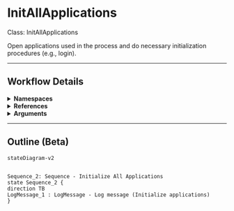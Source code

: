 # InitAllApplications
Class: InitAllApplications

Open applications used in the process and do necessary initialization procedures (e.g., login).

<hr />

## Workflow Details
<details>
    <summary>
    <b>Namespaces</b>
    </summary>

    - System
- System.Collections.Generic
- System.Data
- System.Linq
- System.Text
- UiPath.Core
- UiPath.Core.Activities
- System.Linq.Expressions
- System.Collections.ObjectModel


</details>
<details>
    <summary>
    <b>References</b>
    </summary>

    - Microsoft.CSharp
- System
- System.Activities
- System.ComponentModel.TypeConverter
- System.Core
- System.Data
- System.Data.Common
- System.Linq
- System.ObjectModel
- System.Private.CoreLib
- System.Runtime.Serialization
- System.ServiceModel
- System.ServiceModel.Activities
- System.ValueTuple
- System.Xaml
- System.Xml
- System.Xml.Linq
- UiPath.Excel
- UiPath.System.Activities
- UiPath.System.Activities.Design


</details>
<details>
    <summary>
    <b>Arguments</b>
    </summary>

    <table><tr><th>Name</th><th>Direction</th><th>Type</th><th>Description</th></tr><tr><td>in_Config</td><td>InArgument</td><td>scg:Dictionary(x:String, x:Object)</td><td></td></tr></table>
    
</details>

<hr />

## Outline (Beta)

```mermaid
stateDiagram-v2


Sequence_2: Sequence - Initialize All Applications
state Sequence_2 {
direction TB
LogMessage_1 : LogMessage - Log message (Initialize applications)
}
```